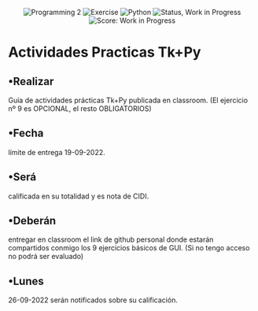 <p align="center"> 
<img src="https://img.shields.io/badge/Subject-Programming%20ii-yellowgreen" alt="Programming 2"> 
<img src="https://img.shields.io/badge/Exercise-%F0%9F%93%9A-green" alt="Exercise">
<img src="https://img.shields.io/badge/Python-%F0%9F%90%8D-blue" alt="Python">
<img src="https://img.shields.io/badge/Status-WIP-yellow" alt="Status, Work in Progress">
<img src="https://img.shields.io/badge/Score-WIP-red" alt="Score: Work in Progress">
</p>
  
                   
     

# Actividades Practicas Tk+Py



## •Realizar
Guía de actividades prácticas Tk+Py publicada en classroom. (El ejercicio nº 9 es OPCIONAL, el resto OBLIGATORIOS)


## •Fecha
límite de entrega 19-09-2022.


## •Será
calificada en su totalidad y es nota de CIDI.


## •Deberán
entregar en classroom el link de github personal donde estarán compartidos conmigo los 9 ejercicios básicos de GUI. (Si no tengo acceso no podrá ser evaluado)

## •Lunes
26-09-2022 serán notificados sobre su calificación.
